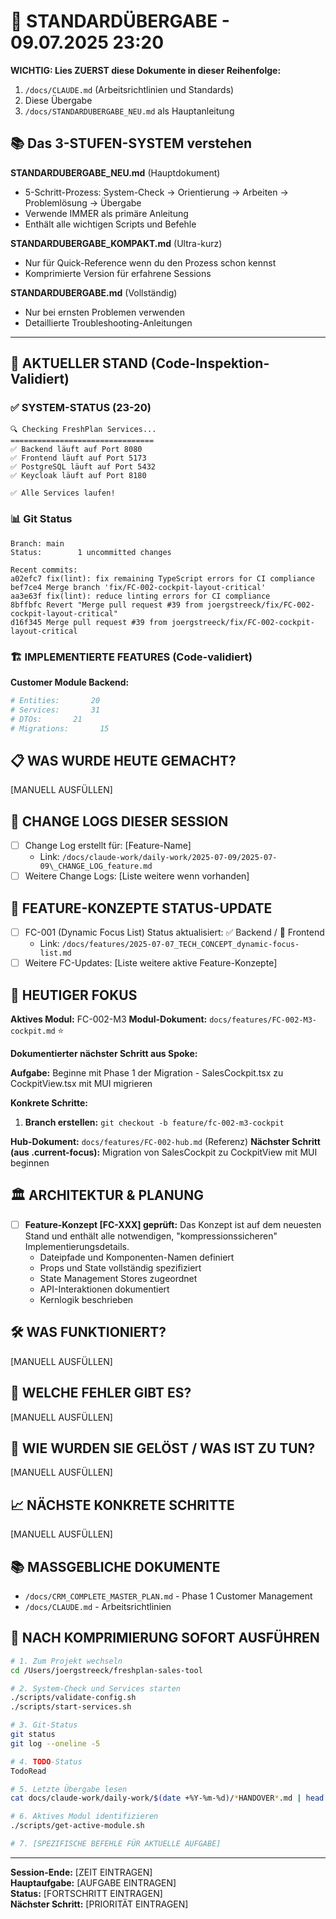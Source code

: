 # 🔄 STANDARDÜBERGABE - 09.07.2025 23:20

**WICHTIG: Lies ZUERST diese Dokumente in dieser Reihenfolge:**
1. `/docs/CLAUDE.md` (Arbeitsrichtlinien und Standards)
2. Diese Übergabe
3. `/docs/STANDARDUBERGABE_NEU.md` als Hauptanleitung

## 📚 Das 3-STUFEN-SYSTEM verstehen

**STANDARDUBERGABE_NEU.md** (Hauptdokument)
- 5-Schritt-Prozess: System-Check → Orientierung → Arbeiten → Problemlösung → Übergabe
- Verwende IMMER als primäre Anleitung
- Enthält alle wichtigen Scripts und Befehle

**STANDARDUBERGABE_KOMPAKT.md** (Ultra-kurz)
- Nur für Quick-Reference wenn du den Prozess schon kennst
- Komprimierte Version für erfahrene Sessions

**STANDARDUBERGABE.md** (Vollständig)
- Nur bei ernsten Problemen verwenden
- Detaillierte Troubleshooting-Anleitungen

---

## 🎯 AKTUELLER STAND (Code-Inspektion-Validiert)

### ✅ SYSTEM-STATUS (23-20)
```
🔍 Checking FreshPlan Services...
================================
✅ Backend läuft auf Port 8080
✅ Frontend läuft auf Port 5173
✅ PostgreSQL läuft auf Port 5432
✅ Keycloak läuft auf Port 8180

✅ Alle Services laufen!
```

### 📊 Git Status
```
Branch: main
Status:        1 uncommitted changes

Recent commits:
a02efc7 fix(lint): fix remaining TypeScript errors for CI compliance
bef7ce4 Merge branch 'fix/FC-002-cockpit-layout-critical'
aa3e63f fix(lint): reduce linting errors for CI compliance
8bffbfc Revert "Merge pull request #39 from joergstreeck/fix/FC-002-cockpit-layout-critical"
d16f345 Merge pull request #39 from joergstreeck/fix/FC-002-cockpit-layout-critical
```

### 🏗️ IMPLEMENTIERTE FEATURES (Code-validiert)

**Customer Module Backend:**
```bash
# Entities:       20
# Services:       31
# DTOs:       21
# Migrations:       15
```

## 📋 WAS WURDE HEUTE GEMACHT?

[MANUELL AUSFÜLLEN]

## 📝 CHANGE LOGS DIESER SESSION
- [ ] Change Log erstellt für: [Feature-Name]
  - Link: `/docs/claude-work/daily-work/2025-07-09/2025-07-09\_CHANGE_LOG_feature.md`
- [ ] Weitere Change Logs: [Liste weitere wenn vorhanden]

## 📑 FEATURE-KONZEPTE STATUS-UPDATE
- [ ] FC-001 (Dynamic Focus List) Status aktualisiert: ✅ Backend / 🔄 Frontend
  - Link: `/docs/features/2025-07-07_TECH_CONCEPT_dynamic-focus-list.md`
- [ ] Weitere FC-Updates: [Liste weitere aktive Feature-Konzepte]

## 🎯 HEUTIGER FOKUS
**Aktives Modul:** FC-002-M3
**Modul-Dokument:** `docs/features/FC-002-M3-cockpit.md` ⭐

**Dokumentierter nächster Schritt aus Spoke:**

**Aufgabe:** Beginne mit Phase 1 der Migration - SalesCockpit.tsx zu CockpitView.tsx mit MUI migrieren

**Konkrete Schritte:**
1. **Branch erstellen:** `git checkout -b feature/fc-002-m3-cockpit`

**Hub-Dokument:** `docs/features/FC-002-hub.md` (Referenz)
**Nächster Schritt (aus .current-focus):** Migration von SalesCockpit zu CockpitView mit MUI beginnen

## 🏛️ ARCHITEKTUR & PLANUNG
- [ ] **Feature-Konzept [FC-XXX] geprüft:** Das Konzept ist auf dem neuesten Stand und enthält alle notwendigen, "kompressionssicheren" Implementierungsdetails.
  - Dateipfade und Komponenten-Namen definiert
  - Props und State vollständig spezifiziert
  - State Management Stores zugeordnet
  - API-Interaktionen dokumentiert
  - Kernlogik beschrieben

## 🛠️ WAS FUNKTIONIERT?

[MANUELL AUSFÜLLEN]

## 🚨 WELCHE FEHLER GIBT ES?

[MANUELL AUSFÜLLEN]

## 🔧 WIE WURDEN SIE GELÖST / WAS IST ZU TUN?

[MANUELL AUSFÜLLEN]

## 📈 NÄCHSTE KONKRETE SCHRITTE

[MANUELL AUSFÜLLEN]

## 📚 MASSGEBLICHE DOKUMENTE

- `/docs/CRM_COMPLETE_MASTER_PLAN.md` - Phase 1 Customer Management
- `/docs/CLAUDE.md` - Arbeitsrichtlinien

## 🚀 NACH KOMPRIMIERUNG SOFORT AUSFÜHREN

```bash
# 1. Zum Projekt wechseln
cd /Users/joergstreeck/freshplan-sales-tool

# 2. System-Check und Services starten
./scripts/validate-config.sh
./scripts/start-services.sh

# 3. Git-Status
git status
git log --oneline -5

# 4. TODO-Status
TodoRead

# 5. Letzte Übergabe lesen
cat docs/claude-work/daily-work/$(date +%Y-%m-%d)/*HANDOVER*.md | head -50

# 6. Aktives Modul identifizieren
./scripts/get-active-module.sh

# 7. [SPEZIFISCHE BEFEHLE FÜR AKTUELLE AUFGABE]
```

---

**Session-Ende:** [ZEIT EINTRAGEN]  
**Hauptaufgabe:** [AUFGABE EINTRAGEN]  
**Status:** [FORTSCHRITT EINTRAGEN]  
**Nächster Schritt:** [PRIORITÄT EINTRAGEN]
